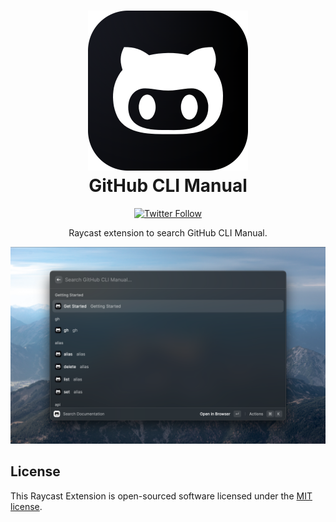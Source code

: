 <h1 align="center">
  <a href="https://www.raycast.com/demartini/github-cli-manual">
    <img width="256" src="./assets/icon.png" alt="Logo">
  </a>
  <div>GitHub CLI Manual</div>
</h1>

<p align="center">
  <a aria-label="Follow Me on Twitter" href="https://twitter.com/iolardemartini">
    <img alt="Twitter Follow" src="https://img.shields.io/twitter/follow/iolardemartini?labelColor=000&color=111116&logo=Twitter&style=for-the-badge">
  </a>
</p>

<p align="center">Raycast extension to search GitHub CLI Manual.</p>

<img src="./metadata/github-cli-manual-1.png?raw=true" alt="GitHub CLI Manual" title="Screenshot">

## License

This Raycast Extension is open-sourced software licensed under the [MIT license](https://opensource.org/licenses/MIT).
